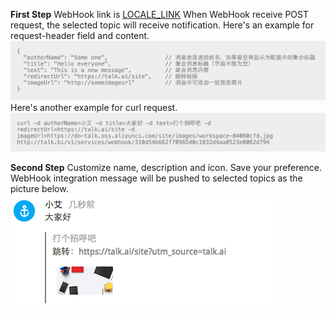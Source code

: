 
**First Step** WebHook link is [LOCALE_LINK](LOCALE_LINK)
When WebHook receive POST request, the selected topic will receive notification. Here's an example for request-header field and content.
![](images/inte-guide/sample-webhook-1.png)
Here's another example for curl request.
![](images/inte-guide/sample-webhook-2.png)

**Second Step** Customize name, description and icon. Save your preference.
WebHook integration message will be pushed to selected topics as the picture below.
![](images/inte-guide/notice-webhook.png)
